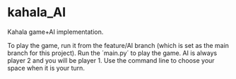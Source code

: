 # kahala_AI
Kahala game+AI implementation.

To play the game, run it from the feature/AI branch (which is set as the main branch for this project). Run the ´main.py´ to play the game. AI is always player 2 and you will be player 1. Use the command line to choose your space when it is your turn. 
